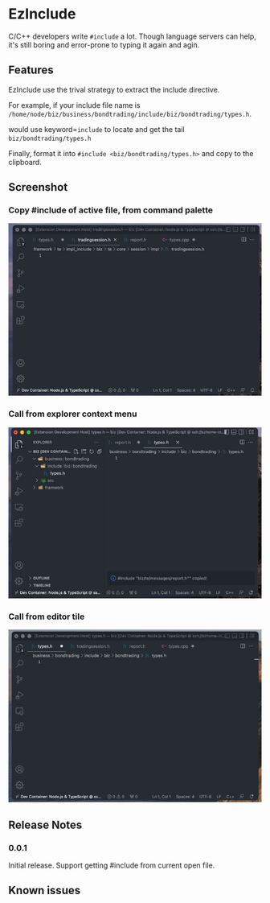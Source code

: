 # EzInclude

C/C++ developers write `#include` a lot. Though language servers can help, it's still boring and error-prone to typing it again and agin.

## Features
EzInclude use the trival strategy to extract the include directive.

For example, if your include file name is `/home/node/biz/business/bondtrading/include/biz/bondtrading/types.h`.

 would use keyword=`include` to locate and get the tail  `biz/bondtrading/types.h`

Finally, format it into `#include <biz/bondtrading/types.h>` and copy to the clipboard.

## Screenshot
### Copy #include of active file, from command palette
![from-command-palette](docs/from_cmd.gif)

### Call from explorer context menu
![from-explorer](docs/from_explorer.gif)

### Call from editor tile
![from-editor](docs/from_editor_title.gif)

## Release Notes

### 0.0.1

Initial release. Support getting #include from current open file.

## Known issues
